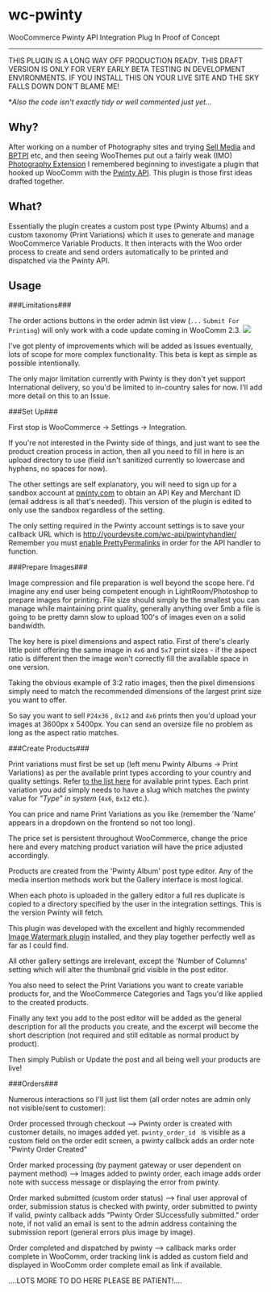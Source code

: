 # wc-pwinty
WooCommerce Pwinty API Integration Plug In Proof of Concept
****
THIS PLUGIN IS A LONG WAY OFF PRODUCTION READY. THIS  DRAFT VERSION IS ONLY FOR VERY EARLY BETA TESTING IN DEVELOPMENT ENVIRONMENTS. 
IF YOU INSTALL THIS ON YOUR LIVE SITE AND THE SKY FALLS DOWN DON'T BLAME ME!

**Also the code isn't exactly tidy or well commented just yet...*

## Why? ##
After working on a number of Photography sites and trying [Sell Media](https://graphpaperpress.com/plugins/sell-media/) and [BPTPI](https://wordpress.org/plugins/bulk-photo-to-product-importer-extension-for-woocommerce/) etc, and then seeing WooThemes put out a fairly weak (IMO) [Photography Extension](http://www.woothemes.com/products/woocommerce-photography/) I remembered beginning to investigate a plugin that hooked up WooComm with the [Pwinty API](http://pwinty.com). This plugin is those first ideas drafted together.

## What? ##

Essentially the plugin creates a custom post type (Pwinty Albums) and a custom taxonomy (Print Variations) which it uses to generate and manage WooCommerce Variable Products. It then interacts with the Woo order process to create and send orders automatically to be printed and dispatched via the Pwinty API.

## Usage ##

###Limitations###

The order actions buttons in the order admin list view (`...` `Submit For Printing`) will only work with a code update coming in WooComm 2.3.
![](src="https://raw.githubusercontent.com/SteveHoneyNZ/wc-pwinty/master/Capture.JPG")

I've got plenty of improvements which will be added as Issues eventually, lots of scope for more complex functionality. This beta is kept as simple as possible intentionally.

The only major limitation currently with Pwinty is they don't yet support International delivery, so you'd be limited to in-country sales for now. I'll add more detail on this to an Issue.

###Set Up###

First stop is WooCommerce -> Settings -> Integration.

If you're not interested in the Pwinty side of things, and just want to see the product creation process in action, then all you need to fill in here is an upload directory to use (field isn't sanitized currently so lowercase and hyphens, no spaces for now).

The other settings are self explanatory, you will need to sign up for a sandbox account at [pwinty.com](http://pwinty.com) to obtain an API Key and Merchant ID (email address is all that's needed). This version of the plugin is edited to only use the sandbox regardless of the setting.

The only setting required in the Pwinty account settings is to save your callback URL which is http://yourdevsite.com/wc-api/pwintyhandler/  
Remember you must [enable PrettyPermalinks](http://codex.wordpress.org/Using_Permalinks#Choosing_your_permalink_structure) in order for the API handler to function.

###Prepare Images###

Image compression and file preparation is well beyond the scope here. I'd imagine any end user being competent enough in LightRoom/Photoshop to prepare images for printing. File size should simply be the smallest you can manage while maintaining print quality, generally anything over 5mb a file is going to be pretty damn slow to upload 100's of images even on a solid bandwidth.

The key here is pixel dimensions and aspect ratio.
First of there's clearly little point offering the same image in `4x6` and `5x7` print sizes - if the aspect ratio is different then the image won't correctly fill the available space in one version. 

Taking the obvious example of 3:2 ratio images, then the pixel dimensions simply need to match the recommended dimensions of the largest print size you want to offer.
 
So say you want to sell `P24x36` , `8x12` and `4x6` prints then you'd upload your images at 3600px x 5400px. 
You can send an oversize file no problem as long as the aspect ratio matches.

###Create Products###

Print variations must first be set up (left menu Pwinty Albums -> Print Variations) as per the available print types according to your country and quality settings. Refer [to the list here](http://www.pwinty.com/PhotoTypes) for available print types. Each print variation you add simply needs to have a slug which matches the pwinty value for *"Type" in system* (`4x6`, `8x12` etc.). 

You can price and name Print Variations as you like (remember the 'Name' appears in a dropdown on the frontend so not too long).

The price set is persistent throughout WooCommerce, change the price here and every matching product variation will have the price adjusted accordingly.

Products are created from the 'Pwinty Album' post type editor. Any of the media insertion methods work but the Gallery interface is most logical.

When each photo is uploaded in the gallery editor a full res duplicate is copied to a directory specified by the user in the integration settings. This is the version Pwinty will fetch.

This plugin was developed with the excellent and highly recommended [Image Watermark plugin](https://wordpress.org/plugins/image-watermark/) installed, and they play together perfectly well as far as I could find. 

All other gallery settings are irrelevant, except the 'Number of Columns' setting which will alter the thumbnail grid visible in the post editor.

You also need to select the Print Variations you want to create variable products for, and the WooCommerce Categories and Tags you'd like applied to the created products.

Finally any text you add to the post editor will be added as the general description for all the products you create, and the excerpt will become the short description (not required and still editable as normal product by product).

Then simply Publish or Update the post and all being well your products are live!

###Orders###

Numerous interactions so I'll just list them (all order notes are admin only not visible/sent to customer):

Order processed through checkout  -->  Pwinty order is created with customer details, no images added yet. `pwinty_order_id ` is visible as a custom field on the order edit screen, a pwinty callbck adds an order note "Pwinty Order Created"

Order marked processing (by payment gateway or user dependent on payment method) --> Images added to pwinty order, each image adds order note with success message or displaying the error from pwinty.

Order marked submitted (custom order status) --> final user approval of order, submission status is checked with pwinty, order submitted to pwinty if valid, pwinty callback adds "Pwinty Order SUccessfully submitted." order note, if not valid an email is sent to the admin address containing the submission report (general errors plus image by image).

Order completed and dispatched by pwinty --> callback marks order complete in WooComm, order tracking link is added as custom field and displayed in WooComm order complete email as link if available.

....LOTS MORE TO DO HERE PLEASE BE PATIENT!....

